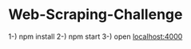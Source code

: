 # Web-Scraping-Challenge

1-) npm install
2-) npm start
3-) open [localhost:4000](http://localhost:4000/)
